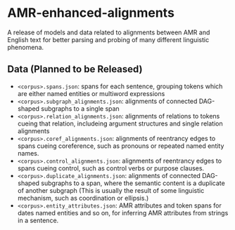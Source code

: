 # AMR-enhanced-alignments
A release of models and data related to alignments between AMR and English text for better parsing and probing of many different linguistic phenomena.

## Data (Planned to be Released)

- `<corpus>.spans.json`: spans for each sentence, grouping tokens which are either named entities or multiword expressions
- `<corpus>.subgraph_alignments.json`: alignments of connected DAG-shaped subgraphs to a single span
- `<corpus>.relation_alignments.json`: alignments of relations to tokens cueing that relation, includeing argument structures and single relation alignments
- `<corpus>.coref_alignments.json`: alignments of reentrancy edges to spans cueing coreference, such as pronouns or repeated named entity names.
- `<corpus>.control_alignments.json`: alignments of reentrancy edges to spans cueing control, such as control verbs or purpose clauses.
- `<corpus>.duplicate_alignments.json`: alignments of connected DAG-shaped subgraphs to a span, where the semantic content is a duplicate of another subgraph (This is usually the result of some linguistic mechanism, such as coordination or ellipsis.)
- `<corpus>.entity_attributes.json`: AMR attributes and token spans for dates named entities and so on, for inferring AMR attributes from strings in a sentence.
